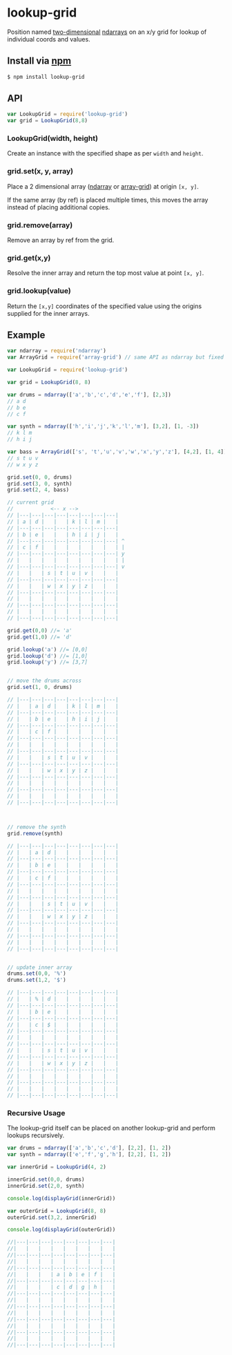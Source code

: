 lookup-grid
===

Position named [two-dimensional](https://github.com/mmckegg/array-grid) [ndarrays](https://github.com/mikolalysenko/ndarray) on an x/y grid for lookup of individual coords and values.

## Install via [npm](http://npmjs.com/packages/lookup-grid)

```bash
$ npm install lookup-grid
```

## API

```js
var LookupGrid = require('lookup-grid')
var grid = LookupGrid(8,8)
```

### LookupGrid(width, height)

Create an instance with the specified shape as per `width` and `height`.

### grid.set(x, y, array)

Place a 2 dimensional array ([ndarray](https://github.com/mikolalysenko/ndarray) or [array-grid](https://github.com/mmckegg/array-grid)) at origin `[x, y]`.

If the same array (by ref) is placed multiple times, this moves the array instead of placing additional copies.

### grid.remove(array)

Remove an array by ref from the grid.

### grid.get(x,y)

Resolve the inner array and return the top most value at point `[x, y]`.

### grid.lookup(value)

Return the `[x,y]` coordinates of the specified value using the origins supplied for the inner arrays.

## Example

```js
var ndarray = require('ndarray')
var ArrayGrid = require('array-grid') // same API as ndarray but fixed at 2d

var LookupGrid = require('lookup-grid')

var grid = LookupGrid(8, 8)

var drums = ndarray(['a','b','c','d','e','f'], [2,3])
// a d 
// b e 
// c f

var synth = ndarray(['h','i','j','k','l','m'], [3,2], [1, -3])
// k l m 
// h i j

var bass = ArrayGrid(['s', 't','u','v','w','x','y','z'], [4,2], [1, 4])
// s t u v
// w x y z

grid.set(0, 0, drums)
grid.set(3, 0, synth)
grid.set(2, 4, bass)

// current grid
//            <-- x -->
// |---|---|---|---|---|---|---|---| 
// | a | d |   |   | k | l | m |   |
// |---|---|---|---|---|---|---|---|     
// | b | e |   |   | h | i | j |   | 
// |---|---|---|---|---|---|---|---| ^   
// | c | f |   |   |   |   |   |   | |
// |---|---|---|---|---|---|---|---| y           
// |   |   |   |   |   |   |   |   | |
// |---|---|---|---|---|---|---|---| v               
// |   |   | s | t | u | v |   |   |
// |---|---|---|---|---|---|---|---|    
// |   |   | w | x | y | z |   |   |
// |---|---|---|---|---|---|---|---|
// |   |   |   |   |   |   |   |   |
// |---|---|---|---|---|---|---|---|
// |   |   |   |   |   |   |   |   |
// |---|---|---|---|---|---|---|---|

grid.get(0,0) //= 'a'
grid.get(1,0) //= 'd'

grid.lookup('a') //= [0,0]
grid.lookup('d') //= [1,0]
grid.lookup('y') //= [3,7]


// move the drums across
grid.set(1, 0, drums)

// |---|---|---|---|---|---|---|---| 
// |   | a | d |   | k | l | m |   |
// |---|---|---|---|---|---|---|---|  
// |   | b | e |   | h | i | j |   |
// |---|---|---|---|---|---|---|---|  
// |   | c | f |   |   |   |   |   |
// |---|---|---|---|---|---|---|---|
// |   |   |   |   |   |   |   |   |
// |---|---|---|---|---|---|---|---|
// |   |   | s | t | u | v |   |   |
// |---|---|---|---|---|---|---|---|
// |   |   | w | x | y | z |   |   |
// |---|---|---|---|---|---|---|---|
// |   |   |   |   |   |   |   |   |
// |---|---|---|---|---|---|---|---|
// |   |   |   |   |   |   |   |   |
// |---|---|---|---|---|---|---|---|



// remove the synth
grid.remove(synth)

// |---|---|---|---|---|---|---|---|
// |   | a | d |   |   |   |   |   |
// |---|---|---|---|---|---|---|---| 
// |   | b | e |   |   |   |   |   |
// |---|---|---|---|---|---|---|---| 
// |   | c | f |   |   |   |   |   |
// |---|---|---|---|---|---|---|---| 
// |   |   |   |   |   |   |   |   |
// |---|---|---|---|---|---|---|---| 
// |   |   | s | t | u | v |   |   |
// |---|---|---|---|---|---|---|---|
// |   |   | w | x | y | z |   |   |
// |---|---|---|---|---|---|---|---|
// |   |   |   |   |   |   |   |   |
// |---|---|---|---|---|---|---|---|
// |   |   |   |   |   |   |   |   |
// |---|---|---|---|---|---|---|---|


// update inner array
drums.set(0,0, '%')
drums.set(1,2, '$')

// |---|---|---|---|---|---|---|---|
// |   | % | d |   |   |   |   |   |
// |---|---|---|---|---|---|---|---|
// |   | b | e |   |   |   |   |   |
// |---|---|---|---|---|---|---|---|
// |   | c | $ |   |   |   |   |   |
// |---|---|---|---|---|---|---|---|
// |   |   |   |   |   |   |   |   |
// |---|---|---|---|---|---|---|---|
// |   |   | s | t | u | v |   |   |
// |---|---|---|---|---|---|---|---|
// |   |   | w | x | y | z |   |   |
// |---|---|---|---|---|---|---|---|
// |   |   |   |   |   |   |   |   |
// |---|---|---|---|---|---|---|---|
// |   |   |   |   |   |   |   |   |
// |---|---|---|---|---|---|---|---|

```

### Recursive Usage

The lookup-grid itself can be placed on another lookup-grid and perform lookups recursively.

```js
var drums = ndarray(['a','b','c','d'], [2,2], [1, 2])
var synth = ndarray(['e','f','g','h'], [2,2], [1, 2])

var innerGrid = LookupGrid(4, 2)

innerGrid.set(0,0, drums)
innerGrid.set(2,0, synth)

console.log(displayGrid(innerGrid))

var outerGrid = LookupGrid(8, 8)
outerGrid.set(3,2, innerGrid)

console.log(displayGrid(outerGrid))

//|---|---|---|---|---|---|---|---|
//|   |   |   |   |   |   |   |   |
//|---|---|---|---|---|---|---|---|
//|   |   |   |   |   |   |   |   |
//|---|---|---|---|---|---|---|---|
//|   |   |   | a | b | e | f |   |
//|---|---|---|---|---|---|---|---|
//|   |   |   | c | d | g | h |   |
//|---|---|---|---|---|---|---|---|
//|   |   |   |   |   |   |   |   |
//|---|---|---|---|---|---|---|---|
//|   |   |   |   |   |   |   |   |
//|---|---|---|---|---|---|---|---|
//|   |   |   |   |   |   |   |   |
//|---|---|---|---|---|---|---|---|
//|   |   |   |   |   |   |   |   |
//|---|---|---|---|---|---|---|---|
```